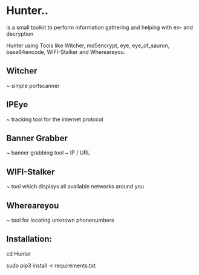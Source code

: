 # Hunter..

is a small toolkit to perform information gathering and helping with en- and decryption


Hunter using Tools like Witcher, md5encrypt, eye, eye_of_sauron, base64encode, WIFI-Stalker and Whereareyou.

Witcher
-------------------------------------------------------------------
~ simple portscanner

IPEye
-------------------------------------------------------------------
~ tracking tool for the internet protocol

Banner Grabber
-------------------------------------------------------------------
~ banner grabbing tool 
~ IP / URL

WIFI-Stalker
-------------------------------------------------------------------
~ tool which displays all available networks around you

Whereareyou
-------------------------------------------------------------------
~ tool for locating unknown phonenumbers

Installation:
-------------------------------------------------------------------
cd Hunter

sudo pip3 install -r requirements.txt
